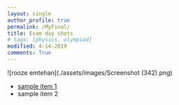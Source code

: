 ```yaml
---
layout: single
author_profile: true
permalink: /MyFinal/
title: Exam day shots 
# tags: [physics, olympiad]
modified: 4-14-2019
comments: True
---
```

![rooze emtehan](./assets/images/Screenshot (342).png)
- [sample item 1](fccourse.liara.run)
- sample item 2


